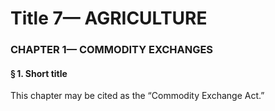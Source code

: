 
# Title 7— AGRICULTURE
### CHAPTER 1— COMMODITY EXCHANGES
#### § 1. Short title

This chapter may be cited as the “Commodity Exchange Act.”
